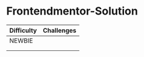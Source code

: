 # Frontendmentor-Solution

| **Difficulty** | **Challenges** |
|---|---|
| NEWBIE |   |
|   |   |
|   |   |
